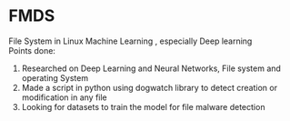 # FMDS
File System in Linux
Machine Learning , especially Deep learning<br>
Points done:<br>
1. Researched on Deep Learning and Neural Networks, File system and operating System
2. Made a script in python using dogwatch library to detect creation or modification in any file
3. Looking for datasets to train the model for file malware detection
